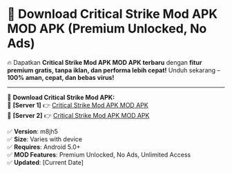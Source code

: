 # 🚀 Download Critical Strike Mod APK MOD APK (Premium Unlocked, No Ads)  

🔥 Dapatkan **Critical Strike Mod APK MOD APK terbaru** dengan **fitur premium gratis, tanpa iklan, dan performa lebih cepat!** Unduh sekarang – **100% aman, cepat, dan bebas virus!**  

---


🔽 **Download Critical Strike Mod APK:**  
🔹 **[Server 1]** 👉 [Critical Strike Mod APK MOD APK](https://apkcomod.com?title=Critical_Strike_Mod_APK)  
🔹 **[Server 2]** 👉 [Critical Strike Mod APK MOD APK](https://apkcomod.com?title=Critical_Strike_Mod_APK)  


✅ **Version**: m8jh5  
✅ **Size**: Varies with device  
✅ **Requires**: Android 5.0+  
✅ **MOD Features**: Premium Unlocked, No Ads, Unlimited Access  
✅ **Updated**: [Current Date]  